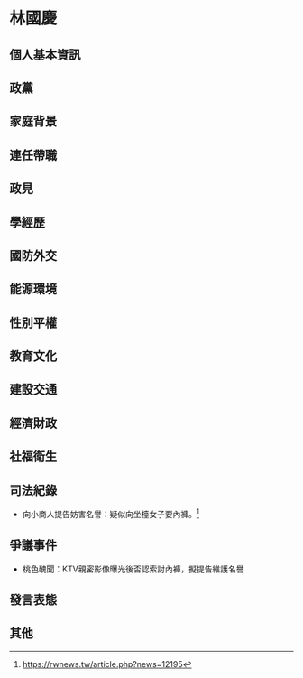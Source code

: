 # 林國慶

## 個人基本資訊

## 政黨

## 家庭背景

## 連任帶職

## 政見

## 學經歷

## 國防外交

## 能源環境

## 性別平權

## 教育文化

## 建設交通

## 經濟財政

## 社福衛生

## 司法紀錄

- 向小商人提告妨害名譽：疑似向坐檯女子要內褲。[^1]

[^1]:https://rwnews.tw/article.php?news=12195


## 爭議事件

- 桃色醜聞：KTV親密影像曝光後否認索討內褲，擬提告維護名譽

[^1]:https://zh.wikipedia.org/zh-tw/林國慶#爭議事件

## 發言表態

## 其他
